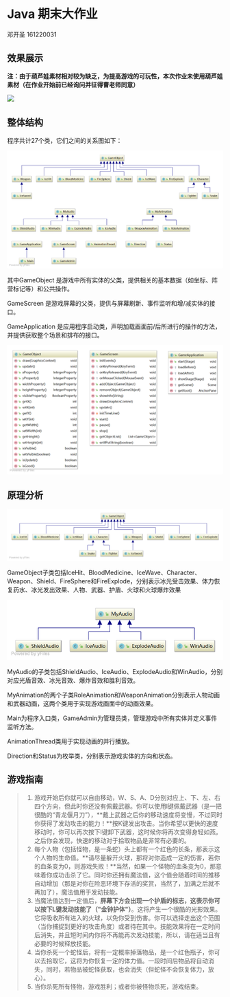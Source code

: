 # Java 期末大作业

邓开圣 161220031

## 效果展示

**注：由于葫芦娃素材相对较为缺乏，为提高游戏的可玩性，本次作业未使用葫芦娃素材（在作业开始前已经询问并征得曹老师同意）**

<img src="https://github.com/KSDeng/pictures/blob/master/pictures/java%E5%A4%A7%E4%BD%9C%E4%B8%9A/java%E5%A4%A7%E4%BD%9C%E4%B8%9A%E6%95%88%E6%9E%9C%E5%B1%95%E7%A4%BA1.gif?raw=true">

## 整体结构

程序共计27个类，它们之间的关系图如下：

<img src="https://github.com/KSDeng/pictures/blob/master/pictures/java%E5%A4%A7%E4%BD%9C%E4%B8%9A/Classes%20Relationship%20Diagram.png?raw=true">

其中GameObject 是游戏中所有实体的父类，提供相关的基本数据（如坐标、阵营标记等）和公共操作。

GameScreen 是游戏屏幕的父类，提供与屏幕刷新、事件监听和增/减实体的接口。

GameApplication 是应用程序启动类，声明加载画面前/后所进行的操作的方法，并提供获取整个场景和排布的接口。

<img src="https://github.com/KSDeng/pictures/blob/master/pictures/java%E5%A4%A7%E4%BD%9C%E4%B8%9A/%E5%9F%BA%E6%9C%AC%E6%A1%86%E6%9E%B6%E5%8F%8A%E5%85%B6%E6%8E%A5%E5%8F%A3.png?raw=true">



## 原理分析

<img src="https://github.com/KSDeng/pictures/blob/master/pictures/java%E5%A4%A7%E4%BD%9C%E4%B8%9A/GameObject%E7%B3%BB.png?raw=true">

GameObject子类包括IceHit、BloodMedicine、IceWave、Character、Weapon、Shield、FireSphere和FireExplode，分别表示冰光受击效果、体力恢复药水、冰光发出效果、人物、武器、护盾、火球和火球爆炸效果

<img src="https://github.com/KSDeng/pictures/blob/master/pictures/java%E5%A4%A7%E4%BD%9C%E4%B8%9A/MyAudio%E7%B3%BB.png?raw=true">

MyAudio的子类包括ShieldAudio、IceAudio、ExplodeAudio和WinAudio，分别对应光盾音效、冰光音效、爆炸音效和胜利音效。

MyAnimation的两个子类RoleAnimation和WeaponAnimation分别表示人物动画和武器动画，这两个类用于实现游戏画面中的动画效果。

Main为程序入口类，GameAdmin为管理员类，管理游戏中所有实体并定义事件监听方法。

AnimationThread类用于实现动画的并行播放。

Direction和Status为枚举类，分别表示游戏实体的方向和状态。



## 游戏指南

> 1. 游戏开始后你就可以自由移动，W、S、A、D分别对应上、下、左、右四个方向，但此时你还没有佩戴武器。你可以使用I键佩戴武器（是一把很酷的“青龙偃月刀”），**戴上武器之后你的移动速度将变慢，不过同时你获得了发动攻击的能力！**按K键发出攻击。当你希望以更快的速度移动时，你可以再次按下I键卸下武器，这时候你将再次变得身轻如燕。之后你会发现，快速的移动对于拾取物品是非常有必要的。
> 2. 每个人物（包括怪物，是一条蛇）头上都有一个红色的长条，那表示这个人物的生命值。**请尽量躲开火球，那将对你造成一定的伤害，若你的血条变为0，则游戏失败！**当然，如果一个怪物的血条变为0，那意味着你成功击杀了它。同时你还拥有魔法值，这个值会随着时间的推移自动增加（那是对你在险恶环境下存活的奖赏，当然了，加满之后就不再加了），魔法值用于发动技能。
> 3. 当魔法值达到一定值后，**屏幕下方会出现一个护盾的标志，这表示你可以按下L键发动技能了（"金钟护体"）**。这将产生一个很酷的光影效果。它将吸收所有进入的火球，以免你受到伤害。你可以选择走出这个范围（当你捕捉到更好的攻击角度）或者待在其中。技能效果将在一定时间后消失，并且短时间内你将不再能再次发动技能，所以，请在适当且有必要的时候释放技能。
> 4. 当你杀死一个蛇怪后，将有一定概率掉落物品，是一个红色瓶子，你可以去拾取它，这将为你恢复一定的体力值。一段时间后物品将自动消失，同时，若物品被蛇怪获取，也会消失（但蛇怪不会恢复体力，放心）。
> 5. 当你杀死所有怪物，游戏胜利；或者你被怪物杀死，游戏结束。




